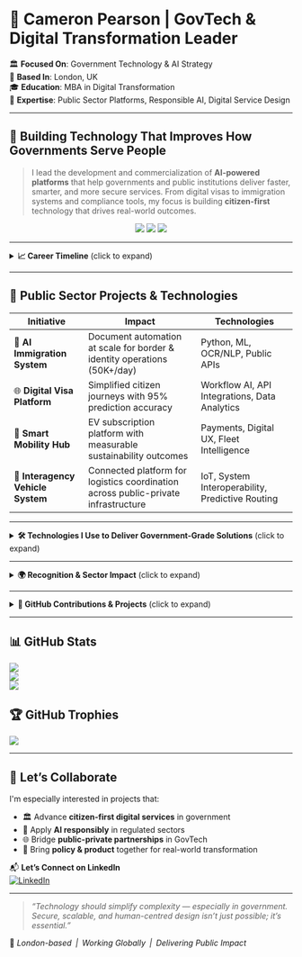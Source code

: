 # 👋 Cameron Pearson | GovTech & Digital Transformation Leader

🏛️ **Focused On**: Government Technology & AI Strategy  
📍 **Based In**: London, UK  
🎓 **Education**: MBA in Digital Transformation  
🤖 **Expertise**: Public Sector Platforms, Responsible AI, Digital Service Design  

---

## 🚀 Building Technology That Improves How Governments Serve People

> I lead the development and commercialization of **AI-powered platforms** that help governments and public institutions deliver faster, smarter, and more secure services. From digital visas to immigration systems and compliance tools, my focus is building **citizen-first** technology that drives real-world outcomes.

<p align="center">
  <img src="https://img.shields.io/badge/GovTech--Driven-%F0%9F%8F%9B%EF%B8%8F-blue" />
  <img src="https://img.shields.io/badge/Responsible%20AI-%F0%9F%A4%96-purple" />
  <img src="https://img.shields.io/badge/Citizen--Focused%20Services-%E2%9C%85-success" />
</p>

---

<details>
<summary><strong>📈 Career Timeline</strong> (click to expand)</summary>

### 🧠 2025–Present: Public Sector AI Leadership  
**Director of Business Development** | *GovTech AI Firm*  
- AI systems capable processing 50,000+ documents/day for public agencies  
- 85%+ monthly forecasting accuracy for operational planning in a scale up
- Securing multi-year public sector contracts across the UK & EU  

### 🌍 2024–2025: European Policy & Expansion  
**Sales Director (Europe)** | *Digital Visa Solutions*  
- Led 30% market expansion across UK and Central Europe  
- Digitized multi-step visa workflows into seamless citizen experiences  
- Generated €1M+ annual public revenue via digital premium services  

### ⚡ 2020–2024: Urban Mobility Innovation  
**Digital Product Leader** | *Mobility-as-a-Service Platform*  
- Launched Europe’s first subscription-based EV access model  
- Scaled to 5K+ monthly transactions within 18 months  

### 🚗 2016–2020: Connected Vehicle Systems  
**Innovation Manager** | *Luxury Automotive Brand*  
- Built vehicle-integrated platforms used across 25% of the EV segment  
- Introduced AI-based inventory tools for logistics efficiency  

### 🌱 2019: GitHub Journey  
Started contributing to open-source while building vehicle intelligence systems for smart transport initiatives.

</details>

---

## 🧩 Public Sector Projects & Technologies

| **Initiative** | **Impact** | **Technologies** |
|----------------|------------|------------------|
| 📄 **AI Immigration System** | Document automation at scale for border & identity operations (50K+/day) | Python, ML, OCR/NLP, Public APIs |
| 🌐 **Digital Visa Platform** | Simplified citizen journeys with 95% prediction accuracy | Workflow AI, API Integrations, Data Analytics |
| 🚗 **Smart Mobility Hub** | EV subscription platform with measurable sustainability outcomes | Payments, Digital UX, Fleet Intelligence |
| 🔗 **Interagency Vehicle System** | Connected platform for logistics coordination across public-private infrastructure | IoT, System Interoperability, Predictive Routing |

---

<details>
<summary><strong>🛠️ Technologies I Use to Deliver Government-Grade Solutions</strong> (click to expand)</summary>

### 💡 Core Stack

**Frontend**  
![React](https://img.shields.io/badge/React-20232A?style=for-the-badge&logo=react&logoColor=61DAFB)
![HTML5](https://img.shields.io/badge/HTML5-E34F26?style=for-the-badge&logo=html5&logoColor=white)
![CSS3](https://img.shields.io/badge/CSS3-1572B6?style=for-the-badge&logo=css3&logoColor=white)
![Tailwind](https://img.shields.io/badge/Tailwind-06B6D4?style=for-the-badge&logo=tailwind-css&logoColor=white)
![Web‑Components](https://img.shields.io/badge/Web--Components-29ABE2?style=for-the-badge&logo=webcomponents.org&logoColor=white)

**Backend**  
![Node.js](https://img.shields.io/badge/Node.js-339933?style=for-the-badge&logo=node.js&logoColor=white)
![Express](https://img.shields.io/badge/Express.js-000000?style=for-the-badge&logo=express&logoColor=white)

**Databases**  
![PostgreSQL](https://img.shields.io/badge/PostgreSQL-316192?style=for-the-badge&logo=postgresql&logoColor=white)
![MongoDB](https://img.shields.io/badge/MongoDB-47A248?style=for-the-badge&logo=mongodb&logoColor=white)
![Real‑Time Analytics](https://img.shields.io/badge/Real--Time_Analytics-FF6F00?style=for-the-badge&logo=apache-kafka&logoColor=white)

**Cloud Infrastructure**  
![AWS](https://img.shields.io/badge/AWS-232F3E?style=for-the-badge&logo=amazon-aws&logoColor=white)
![EC2](https://img.shields.io/badge/EC2-orange?style=for-the-badge&logo=amazonec2&logoColor=white)
![S3](https://img.shields.io/badge/S3-569A31?style=for-the-badge&logo=amazon-s3&logoColor=white)
![CloudWatch](https://img.shields.io/badge/CloudWatch-FF4F00?style=for-the-badge&logo=amazon-cloudwatch&logoColor=white)

**AI / Data**  
![AI](https://img.shields.io/badge/AI--Driven_Services-7E57C2?style=for-the-badge&logo=tensorflow&logoColor=white)
![Document Parsing](https://img.shields.io/badge/Document_Parsing-FFC107?style=for-the-badge&logo=docsdotai&logoColor=black)
![Automation](https://img.shields.io/badge/Automation-2196F3?style=for-the-badge&logo=zapier&logoColor=white)

---

### 🚀 Where I Deploy Solutions

- 🏛️ **GovTech** — Immigration, Identity, Border Modernisation  
- 📜 **PolicyTech** — Regulatory Automation, AI Risk Governance  
- 🚗 **Mobility** — EV Platforms, Connected Infrastructure  
- 📊 **Public AI** — NLP, Document AI, Predictive Analytics  

</details>

---

<details>
<summary><strong>🌍 Recognition & Sector Impact</strong> (click to expand)</summary>

### 🏆 Awards & Scholarships
- 🏅 Innovation Award – European Mobility Company (2022)  
- 🎓 Provost’s Letter – MBA Distinction in Digital Strategy  
- 🎯 50% Scholarship – Executive Track in Digital Transformation  

### 🎤 Policy & Thought Leadership
- 🇪🇺 Contributor – AI Governance Forums in the European Union  
- 🧠 Advisor – GovTech accelerators and policy tech panels  
- 👨‍🏫 Mentor – Supporting founders building public impact startups  

### 📊 Performance Indicators
- £5M+ annual recurring revenue enabled by my platforms  
- 20%+ YoY growth, even through policy shifts and funding constraints  
- £3M+ tech budgets delivered under public sector oversight  

</details>

---

<details>
<summary><strong>📂 GitHub Contributions & Projects</strong> (click to expand)</summary>

- 🧩 **`pool_website`** — Public-mobility & fleet innovation prototype  
- 🌐 **`govtech_tools`** — Immigration, visa, and border service tooling  
- 🏗️ **`digital_frameworks`** — Scalable templates for regulated system builds  

```text
📆 GitHub Journey
2019  🌱  Began with connected vehicle systems  
2020  🚀  Digitising European urban mobility  
2021  📈  Expanding to regulated B2G systems  
2022  🏆  Industry-recognised innovation  
2023  🎓  MBA applied research on AI governance  
2024  🌍  Building for government compliance  
2025  🇬🇧  Public-sector AI deployment in the UK  
```

</details>

---

## 📊 GitHub Stats

![](https://github-readme-stats.vercel.app/api?username=techcam80s&theme=gruvbox_light&hide_border=false&include_all_commits=false&count_private=true)<br/>
![](https://nirzak-streak-stats.vercel.app/?user=techcam80s&theme=gruvbox_light&hide_border=false)<br/>
![](https://github-readme-stats.vercel.app/api/top-langs/?username=techcam80s&theme=gruvbox_light&hide_border=false&layout=compact)

## 🏆 GitHub Trophies

![](https://github-profile-trophy.vercel.app/?username=techcam80s&theme=solarized-light&no-frame=false&no-bg=false&margin-w=4)

---

## 🤝 Let’s Collaborate

I'm especially interested in projects that:

- 🏛️ Advance **citizen-first digital services** in government  
- 🧠 Apply **AI responsibly** in regulated sectors  
- 🌐 Bridge **public-private partnerships** in GovTech  
- 📜 Bring **policy & product** together for real-world transformation  

📬 **Let’s Connect on LinkedIn**  
[![LinkedIn](https://img.shields.io/badge/Cameron%20Pearson-LinkedIn-blue?logo=linkedin&style=for-the-badge)](https://www.linkedin.com/in/Cameron-Pearson/)

---

> *“Technology should simplify complexity — especially in government. Secure, scalable, and human-centred design isn’t just possible; it’s essential.”*

📍 *London-based | Working Globally | Delivering Public Impact*

